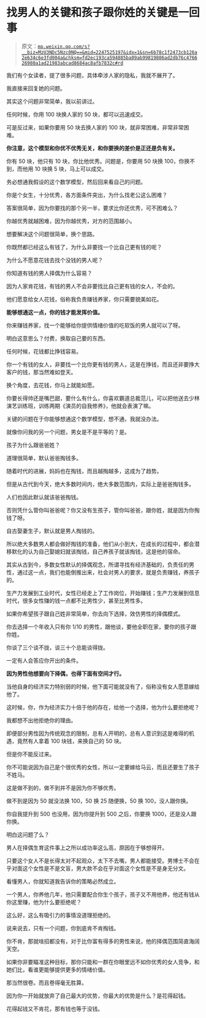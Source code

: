 # 找男人的关键和孩子跟你姓的关键是一回事

> 原文：[`mp.weixin.qq.com/s?__biz=MzU3NDc5Nzc0NQ==&mid=2247525197&idx=1&sn=6b78c1f2473cb126a2e634c6e3fd004a&chksm=fd2ec193ca594885ba09ab99819806ad2db76c476626980a1ad21983abcad8684ac8afb7832c#rd`](http://mp.weixin.qq.com/s?__biz=MzU3NDc5Nzc0NQ==&mid=2247525197&idx=1&sn=6b78c1f2473cb126a2e634c6e3fd004a&chksm=fd2ec193ca594885ba09ab99819806ad2db76c476626980a1ad21983abcad8684ac8afb7832c#rd)

我们有个女读者，提了很多问题，具体牵涉人家的隐私，我就不展开了。 

我直接来回复她的问题。 

其实这个问题非常简单，我以前讲过。 

任何时候，你用 100 块换人家的 50 块，都可以迅速成交。

可是反过来，如果你要用 50 块去换人家的 100 块，就非常困难，非常非常困难。

**你注意，这个模型和你优不优秀无关，和你要换的差价是正还是负有关。**

你有 50 块，他只有 10 块，你比他优秀。问题是，你要用 50 块换 100，你换不到，而他用 10 块换 5 块，马上可以成交。

务必想通我假设的这个数学模型，然后回来看自己的问题。 

你是个女生，十分优秀，各方面条件突出，为什么找老公这么困难？ 

答案很简单，因为你要找的那个另一半，要求比你还优秀，可不困难么？

你越优秀就越困难，因为你越优秀，对方的范围越小。

想要解决这个问题很简单，换个思路。 

你既然都已经这么有钱了，为什么非要找一个比自己更有钱的呢？

为什么不愿意花钱去找个没钱的男人呢？ 

你知道有钱的男人择偶为什么容易？ 

因为人家肯花钱，有钱的男人不会非要找比自己更有钱的女人，不会的。

他们愿意给女人花钱，俗称我负责赚钱养家，你只需要貌美如花。

**能够想通这一点，你的钱才能发挥价值。**

你来赚钱养家，找一个能够给你提供情绪价值的吃软饭的男人就可以了呀。

明白这意思么？付费，换取自己要的东西。 

任何时候，花钱都比挣钱容易。 

你一个有钱的女人，非要找一个比你更有钱的男人，这是在挣钱，而且还非要挣大客户的钱，那当然难如登天。

换个角度，去花钱，你马上就能如愿。 

你要长得帅还是嘴巴甜，要什么有什么，你喜欢霸道总裁范儿，可以把他送去少林演艺训练班，训练两期《演员的自我修养》，他就会表演了嘛。 

关键的问题在于你能够想通这个数学模型，想不通，我就没办法。 

就像你问我的另一个问题，男女是不是平等的？是。

孩子为什么跟爸爸姓？

道理很简单，默认爸爸掏钱多。

随着时代的进展，妈妈也在掏钱，而且越掏越多，这成为了趋势。 

但是从古代到今天，绝大多数时间内，绝大多数范围内，实际上是爸爸掏钱多。

人们也因此默认就该爸爸掏钱。

否则凭什么管你叫爸爸呢？你又没有生孩子，管你叫爸爸，跟你姓，就是因为你掏钱了呀。 

自古娶妻生子，默认就是男人掏钱的。 

所以绝大多数男人都会做好掏钱的准备，他们从小到大，在成长的过程中，都会潜移默化的认为自己娶媳妇就该掏钱，自己养孩子就该掏钱，这是他的宿命。 

其实从古到今，多数女性默认的择偶观念，所谓寻找有经济基础的，负责任的男性，通过这一点，我们也能倒推出来，社会对男人的要求，就是负责赚钱，养孩子的。

生产力发展到工业时代，女性已经走上了工作岗位，开始赚钱；生产力发展到信息时代，很多女性赚的钱一点都不比男性少，甚至比男性多。 

如果你希望孩子跟自己姓非常简单，你去向下选择，效仿男性的择偶模式。

你去选择一个年收入只有你 1/10 的男性，跟他谈，要他全职在家，要你的孩子跟你姓。 

你谈了三个谈不拢，谈三十个总能谈得拢。 

一定有人会答应你开出的条件。 

**因为男性他想要向下择偶，也得下面有空间才行。** 

当他自身的经济实力特别弱的时候，他下面可能就没有了，俗称没有女人愿意嫁给他了。

这时候，你，作为经济实力十倍于他的存在，给他一个选择，他为什么要拒绝呢？

我都想不出他拒绝你的理由。

即便部分男性因为传统观念的限制，总有人开明的，总有人意识到这是难得的机遇，竟然有人拿着 100 块钱，来换自己的 50 块。 

但是你不能反过来。 

你不可能说因为自己是个很优秀的女性，所以一定要嫁给马云，而且还要生了孩子不姓马。 

这是做不到的，做不到并不是因为你不够优秀。 

做不到是因为 50 就没法换 100，50 换 25 随便换，50 换 100，没人跟你换。 

你自我提升到 500 也没用，因为你提升到 500 之后，你要换 1000，还是没人跟你换。 

明白这问题了么？ 

男人在择偶生育这件事上之所以成功率这么高，原因在于够想得开。 

只要这个女人不是长得太对不起观众，太下不去嘴，男人都能接受。男博士不会在乎对面这个女性是不是文盲，男大款不会在乎对面这个女性是不是身无分文。 

看懂男人，你就知道我告诉你的策略必然成立。

一个男人，你养他几年，他只需要配合你生个孩子，孩子又不用他养，他还有钱从你这里赚，他为什么要拒绝呢？

这么好，这么有吸引力的事情没道理拒绝的。 

说来说去，只有一个问题，你到底肯不肯掏钱。

你不肯，那就啥招都没有，对于比你富有得多的男性来说，他的择偶范围简直海阔天空。 

如果你非要瞄准这种目标，那你只能和一群在你眼里远不如你优秀的女人竞争，和她们比，看谁更能够提供更多的情绪价值。 

那当然很卷。而且卷得毫无胜算。

因为你一开始就放弃了自己最大的优势，你最大的优势是什么？是花得起钱。

花得起钱又不肯花，那有钱也等于没钱。